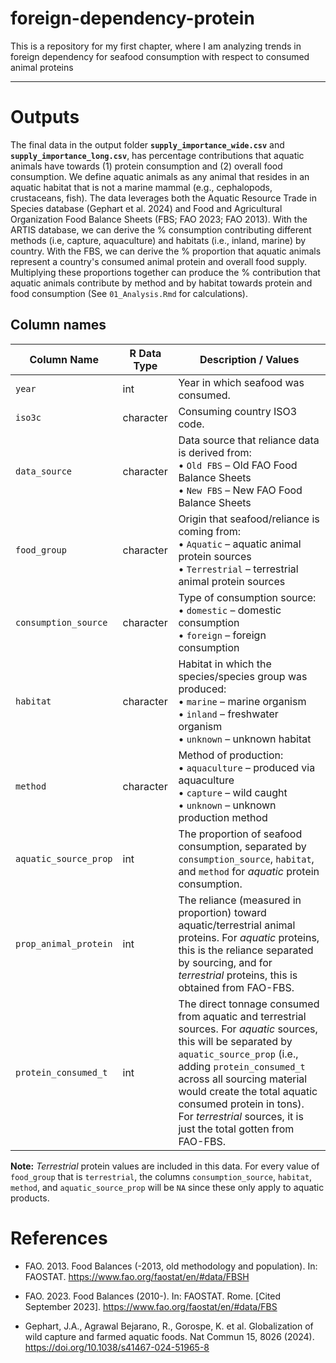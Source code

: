 # foreign-dependency-protein

This is a repository for my first chapter, where I am analyzing trends in foreign dependency for seafood consumption with respect to consumed animal proteins

------------------------------------------------------------------------

# Outputs

The final data in the output folder **`supply_importance_wide.csv`** and **`supply_importance_long.csv`**, has percentage contributions that aquatic animals have towards (1) protein consumption and (2) overall food consumption. We define aquatic animals as any animal that resides in an aquatic habitat that is not a marine mammal (e.g., cephalopods, crustaceans, fish). The data leverages both the Aquatic Resource Trade in Species database (Gephart et al. 2024) and Food and Agricultural Organization Food Balance Sheets (FBS; FAO 2023; FAO 2013). With the ARTIS database, we can derive the % consumption contributing different methods (i.e, capture, aquaculture) and habitats (i.e., inland, marine) by country. With the FBS, we can derive the % proportion that aquatic animals represent a country's consumed animal protein and overall food supply. Multiplying these proportions together can produce the % contribution that aquatic animals contribute by method and by habitat towards protein and food consumption (See `01_Analysis.Rmd` for calculations).

## Column names

| **Column Name**         | **R Data Type** | **Description / Values** |
|-------------------------|-----------------|---------------------------|
| `year`                  | int             | Year in which seafood was consumed. |
| `iso3c`                 | character       | Consuming country ISO3 code. |
| `data_source`           | character       | Data source that reliance data is derived from:<br>• `Old FBS` – Old FAO Food Balance Sheets<br>• `New FBS` – New FAO Food Balance Sheets |
| `food_group`            | character       | Origin that seafood/reliance is coming from:<br>• `Aquatic` – aquatic animal protein sources<br>• `Terrestrial` – terrestrial animal protein sources |
| `consumption_source`    | character       | Type of consumption source:<br>• `domestic` – domestic consumption<br>• `foreign` – foreign consumption |
| `habitat`               | character       | Habitat in which the species/species group was produced:<br>• `marine` – marine organism<br>• `inland` – freshwater organism<br>• `unknown` – unknown habitat |
| `method`                | character       | Method of production:<br>• `aquaculture` – produced via aquaculture<br>• `capture` – wild caught<br>• `unknown` – unknown production method |
| `aquatic_source_prop`   | int             | The proportion of seafood consumption, separated by `consumption_source`, `habitat`, and `method` for *aquatic* protein consumption. |
| `prop_animal_protein`   | int             | The reliance (measured in proportion) toward aquatic/terrestrial animal proteins. For *aquatic* proteins, this is the reliance separated by sourcing, and for *terrestrial* proteins, this is obtained from FAO-FBS. |
| `protein_consumed_t`    | int             | The direct tonnage consumed from aquatic and terrestrial sources. For *aquatic* sources, this will be separated by `aquatic_source_prop` (i.e., adding `protein_consumed_t` across all sourcing material would create the total aquatic consumed protein in tons). For *terrestrial* sources, it is just the total gotten from FAO-FBS. |

**Note:** *Terrestrial* protein values are included in this data. For every value of `food_group` that is `terrestrial`, the columns `consumption_source`, `habitat`, `method`, and `aquatic_source_prop` will be `NA` since these only apply to aquatic products.

# References

-   FAO. 2013. Food Balances (-2013, old methodology and population). In: FAOSTAT. <https://www.fao.org/faostat/en/#data/FBSH>

-   FAO. 2023. Food Balances (2010-). In: FAOSTAT. Rome. [Cited September 2023]. <https://www.fao.org/faostat/en/#data/FBS>

-   Gephart, J.A., Agrawal Bejarano, R., Gorospe, K. et al. Globalization of wild capture and farmed aquatic foods. Nat Commun 15, 8026 (2024). <https://doi.org/10.1038/s41467-024-51965-8>
